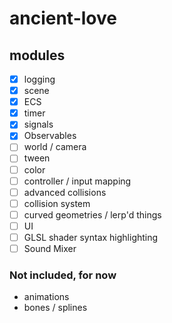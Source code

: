 # ancient-love

## modules

- [x] logging
- [x] scene
- [x] ECS
- [x] timer
- [x] signals
- [x] Observables
- [ ] world / camera
- [ ] tween
- [ ] color
- [ ] controller / input mapping
- [ ] advanced collisions
- [ ] collision system
- [ ] curved geometries / lerp'd things
- [ ] UI
- [ ] GLSL shader syntax highlighting
- [ ] Sound Mixer

### Not included, for now

- animations
- bones / splines
